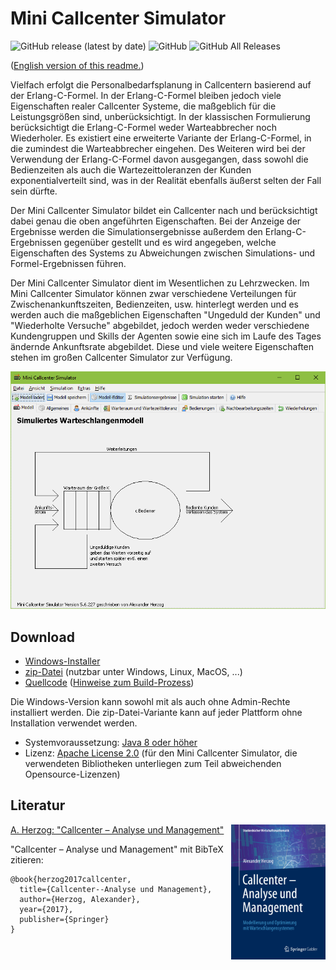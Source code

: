 # Mini Callcenter Simulator

![GitHub release (latest by date)](https://img.shields.io/github/v/release/a-herzog/mini-callcenter-simulator)
![GitHub](https://img.shields.io/github/license/a-herzog/mini-callcenter-simulator)
![GitHub All Releases](https://img.shields.io/github/downloads/a-herzog/mini-callcenter-simulator/total)

([English version of this readme.](README_en.md))

Vielfach erfolgt die Personalbedarfsplanung in Callcentern basierend auf der Erlang-C-Formel. In der Erlang-C-Formel bleiben jedoch viele Eigenschaften realer Callcenter Systeme, die maßgeblich für die Leistungsgrößen sind, unberücksichtigt. In der klassischen Formulierung berücksichtigt die Erlang-C-Formel weder Warteabbrecher noch Wiederholer. Es existiert eine erweiterte Variante der Erlang-C-Formel, in die zumindest die Warteabbrecher eingehen. Des Weiteren wird bei der Verwendung der Erlang-C-Formel davon ausgegangen, dass sowohl die Bedienzeiten als auch die Wartezeittoleranzen der Kunden exponentialverteilt sind, was in der Realität ebenfalls äußerst selten der Fall sein dürfte.

Der Mini Callcenter Simulator bildet ein Callcenter nach und berücksichtigt dabei genau die oben angeführten Eigenschaften. Bei der Anzeige der Ergebnisse werden die Simulationsergebnisse außerdem den Erlang-C-Ergebnissen gegenüber gestellt und es wird angegeben, welche Eigenschaften des Systems zu Abweichungen zwischen Simulations- und Formel-Ergebnissen führen.

Der Mini Callcenter Simulator dient im Wesentlichen zu Lehrzwecken. Im Mini Callcenter Simulator können zwar verschiedene Verteilungen für Zwischenankunftszeiten, Bedienzeiten, usw. hinterlegt werden und es werden auch die maßgeblichen Eigenschaften "Ungeduld der Kunden" und "Wiederholte Versuche" abgebildet, jedoch werden weder verschiedene Kundengruppen und Skills der Agenten sowie eine sich im Laufe des Tages ändernde Ankunftsrate abgebildet. Diese und viele weitere Eigenschaften stehen im großen Callcenter Simulator zur Verfügung.

![Screenshot](screenshot_de.png)

## Download

* [Windows-Installer](https://github.com/A-Herzog/Mini-Callcenter-Simulator/releases/latest/download/MiniCallcenterSimulatorSetup.exe)
* [zip-Datei](https://github.com/A-Herzog/Mini-Callcenter-Simulator/releases/latest/download/MiniCallcenterSimulator.zip) (nutzbar unter Windows, Linux, MacOS, ...)
* [Quellcode](https://github.com/A-Herzog/Mini-Callcenter-Simulator/releases/latest/) ([Hinweise zum Build-Prozess](BUILD.md))

Die Windows-Version kann sowohl mit als auch ohne Admin-Rechte installiert werden. Die zip-Datei-Variante kann auf jeder Plattform ohne Installation verwendet werden.

* Systemvoraussetzung: [Java 8 oder höher](https://adoptopenjdk.net/ "Java von adoptopenjdk.net herunterladen")
* Lizenz: [Apache License 2.0](https://opensource.org/licenses/Apache-2.0) (für den Mini Callcenter Simulator, die verwendeten Bibliotheken unterliegen zum Teil abweichenden Opensource-Lizenzen)

## Literatur

[<img src="CoverHerzogCallcenterAnalyseUndManagement-small.png" style="float: right; max-width: 30%; padding-left: 5px">](https://www.springer.com/de/book/9783658183080)

[A. Herzog: "Callcenter – Analyse und Management"](https://www.springer.com/de/book/9783658183080)

"Callcenter – Analyse und Management" mit BibTeX zitieren:

    @book{herzog2017callcenter,
      title={Callcenter--Analyse und Management},
      author={Herzog, Alexander},
      year={2017},
      publisher={Springer}
    }